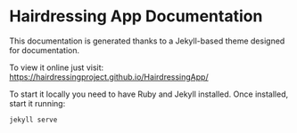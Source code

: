 # Hairdressing App Documentation

This documentation is generated thanks to a Jekyll-based theme designed for documentation.

To view it online just visit: https://hairdressingproject.github.io/HairdressingApp/

To start it locally you need to have Ruby and Jekyll installed. Once installed, start it running:

```bash
jekyll serve
```
